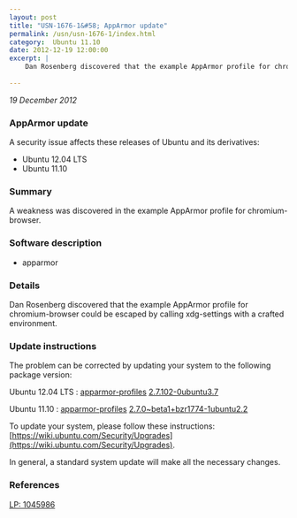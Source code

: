 ```yaml
---
layout: post
title: "USN-1676-1&#58; AppArmor update"
permalink: /usn/usn-1676-1/index.html
category:  Ubuntu 11.10
date: 2012-12-19 12:00:00
excerpt: |
    Dan Rosenberg discovered that the example AppArmor profile for chromium-browser could be escaped by calling xdg-settings with a crafted environment. 
    
--- 
```

 
 

*19 December 2012*

### AppArmor update

A security issue affects these releases of Ubuntu and its derivatives:

* Ubuntu 12.04 LTS
* Ubuntu 11.10

### Summary

A weakness was discovered in the example AppArmor profile for chromium-browser.

### Software description

* apparmor 

### Details

Dan Rosenberg discovered that the example AppArmor profile for chromium-browser could be escaped by calling xdg-settings with a crafted environment. 

### Update instructions

The problem can be corrected by updating your system to the following package version:

Ubuntu 12.04 LTS
 : [apparmor-profiles](https://launchpad.net/ubuntu/+source/apparmor) <span> [2.7.102-0ubuntu3.7](https://launchpad.net/ubuntu/+source/apparmor/2.7.102-0ubuntu3.7) </span> 

Ubuntu 11.10
 : [apparmor-profiles](https://launchpad.net/ubuntu/+source/apparmor) <span> [2.7.0~beta1+bzr1774-1ubuntu2.2](https://launchpad.net/ubuntu/+source/apparmor/2.7.0~beta1+bzr1774-1ubuntu2.2) </span> 

To update your system, please follow these instructions: [https://wiki.ubuntu.com/Security/Upgrades](https://wiki.ubuntu.com/Security/Upgrades).

In general, a standard system update will make all the necessary changes. 

### References

 
 [LP: 1045986](https://launchpad.net/bugs/1045986)
 


